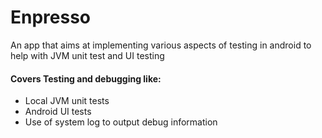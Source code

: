 # Enpresso
An app that aims at implementing various aspects of testing in android to help with JVM unit test and UI testing

#### Covers Testing and debugging like:
* Local JVM unit tests
* Android UI tests
* Use of system log to output debug information
